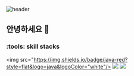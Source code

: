 ![header](https://capsule-render.vercel.app/api?type=waving&color=auto&height=300&section=header&text=Minzzi&fontSize=90)


## 안녕하세요 👋 
### 
### :tools: skill stacks
<img src="https://img.shields.io/badge/java-red?style=flat&logo=java&logoColor="white"/>
<img src="https://img.shields.io/badge/Kotlin-0095D5?&style=flat&logo=kotlin&logoColor=white" /> 
<img src="https://img.shields.io/badge/Android-3DDC84?style=flat&logo=android&logoColor=white" />
	
<!--
**Kminzzi/KMinzzi** is a ✨ _special_ ✨ repository because its `README.md` (this file) appears on your GitHub profile.

Here are some ideas to get you started:
- 🔭 I’m currently working on ...
- 🌱 I’m currently learning ...
- 👯 I’m looking to collaborate on ...
- 🤔 I’m looking for help with ...
- 💬 Ask me about ...
- 📫 How to reach me: ...
- 😄 Pronouns: ...
- ⚡ Fun fact: ...
-->
